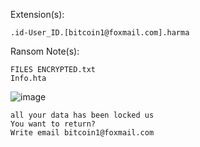 Extension(s): 
```
.id-User_ID.[bitcoin1@foxmail.com].harma
```
Ransom Note(s): 
```
FILES ENCRYPTED.txt
Info.hta
```
![image](https://github.com/user-attachments/assets/38e13ec7-c743-4807-861e-ce270bd9446d)
```
all your data has been locked us
You want to return?
Write email bitcoin1@foxmail.com
```
